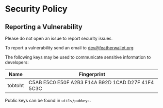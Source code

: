 # Security Policy

## Reporting a Vulnerability

Please do not open an issue to report security issues.

To report a vulnerability send an email to dev@featherwallet.org

The following keys may be used to communicate sensitive information to developers:

| Name | Fingerprint |
|------|-------------|
| tobtoht | C5AB E5C0 E50F A2B3 F14A B92D 1CAD D27F 41F4 5C3C |

Public keys can be found in `utils/pubkeys`.
